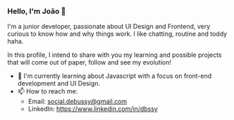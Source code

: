 ### Hello, I'm João 👋

I'm a junior developer, passionate about UI Design and Frontend, very curious to know how and why things work. I like chatting, routine and toddy haha.

In this profile, I intend to share with you my learning and possible projects that will come out of paper, follow and see my evolution!

- 🌱 I'm currently learning about Javascript with a focus on front-end development and UI Design.
- 📫 How to reach me:
  - Email: social.debussy@gmail.com
  - LinkedIn: https://www.linkedin.com/in/dbssy
